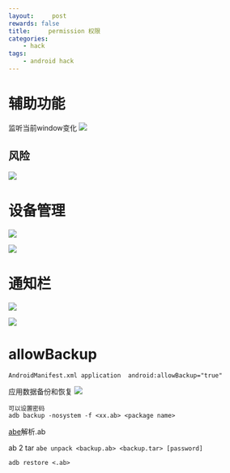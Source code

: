 ```yaml
---
layout:     post
rewards: false
title:     permission 权限
categories:
    - hack
tags:
    - android hack
---
```


# 辅助功能
监听当前window变化
![](https://cdn.jsdelivr.net/gh/631068264/img/202212301030457.jpg)


## 风险
![](https://cdn.jsdelivr.net/gh/631068264/img/202212301030458.jpg)

# 设备管理
![](https://cdn.jsdelivr.net/gh/631068264/img/202212301030459.jpg)

![](https://cdn.jsdelivr.net/gh/631068264/img/202212301030460.jpg)

# 通知栏

![](https://cdn.jsdelivr.net/gh/631068264/img/202212301030461.jpg)

![](https://cdn.jsdelivr.net/gh/631068264/img/202212301030462.jpg)


# allowBackup

`AndroidManifest.xml application  android:allowBackup="true"`

应用数据备份和恢复
![](https://cdn.jsdelivr.net/gh/631068264/img/202212301030463.jpg)

```
可以设置密码
adb backup -nosystem -f <xx.ab> <package name>
```

[abe](https://github.com/nelenkov/android-backup-extractor)解析.ab

ab 2 tar
`abe unpack <backup.ab> <backup.tar> [password]`

`adb restore <.ab>`